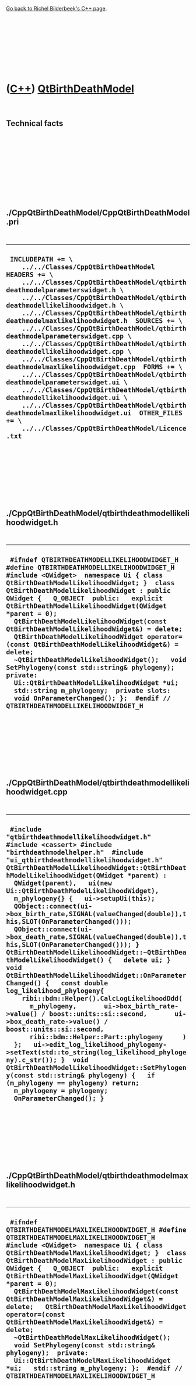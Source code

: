 

[Go back to Richel Bilderbeek's C++ page](Cpp.htm).

 

 

 

 

 

([C++](Cpp.htm)) [QtBirthDeathModel](CppQtBirthDeathModel.htm)
==============================================================

 

Technical facts
---------------

 

 

 

 

 

 

./CppQtBirthDeathModel/CppQtBirthDeathModel.pri
-----------------------------------------------

 

  ----------------------------------------------------------------------------------------------------------------------------------------------------------------------------------------------------------------------------------------------------------------------------------------------------------------------------------------------------------------------------------------------------------------------------------------------------------------------------------------------------------------------------------------------------------------------------------------------------------------------------------------------------------------------------------------------------------------------------------------------------------------------------------------------------------------------------------------------------------------------------------------------------------
  ` INCLUDEPATH += \     ../../Classes/CppQtBirthDeathModel  HEADERS += \     ../../Classes/CppQtBirthDeathModel/qtbirthdeathmodelparameterswidget.h \     ../../Classes/CppQtBirthDeathModel/qtbirthdeathmodellikelihoodwidget.h \     ../../Classes/CppQtBirthDeathModel/qtbirthdeathmodelmaxlikelihoodwidget.h  SOURCES += \     ../../Classes/CppQtBirthDeathModel/qtbirthdeathmodelparameterswidget.cpp \     ../../Classes/CppQtBirthDeathModel/qtbirthdeathmodellikelihoodwidget.cpp \     ../../Classes/CppQtBirthDeathModel/qtbirthdeathmodelmaxlikelihoodwidget.cpp  FORMS += \     ../../Classes/CppQtBirthDeathModel/qtbirthdeathmodelparameterswidget.ui \     ../../Classes/CppQtBirthDeathModel/qtbirthdeathmodellikelihoodwidget.ui \     ../../Classes/CppQtBirthDeathModel/qtbirthdeathmodelmaxlikelihoodwidget.ui  OTHER_FILES += \     ../../Classes/CppQtBirthDeathModel/Licence.txt`
  ----------------------------------------------------------------------------------------------------------------------------------------------------------------------------------------------------------------------------------------------------------------------------------------------------------------------------------------------------------------------------------------------------------------------------------------------------------------------------------------------------------------------------------------------------------------------------------------------------------------------------------------------------------------------------------------------------------------------------------------------------------------------------------------------------------------------------------------------------------------------------------------------------------

 

 

 

 

 

./CppQtBirthDeathModel/qtbirthdeathmodellikelihoodwidget.h
----------------------------------------------------------

 

  ----------------------------------------------------------------------------------------------------------------------------------------------------------------------------------------------------------------------------------------------------------------------------------------------------------------------------------------------------------------------------------------------------------------------------------------------------------------------------------------------------------------------------------------------------------------------------------------------------------------------------------------------------------------------------------------------------------------------------------------------------------------------------------------------------
  ` #ifndef QTBIRTHDEATHMODELLIKELIHOODWIDGET_H #define QTBIRTHDEATHMODELLIKELIHOODWIDGET_H  #include <QWidget>  namespace Ui { class QtBirthDeathModelLikelihoodWidget; }  class QtBirthDeathModelLikelihoodWidget : public QWidget {   Q_OBJECT  public:   explicit QtBirthDeathModelLikelihoodWidget(QWidget *parent = 0);   QtBirthDeathModelLikelihoodWidget(const QtBirthDeathModelLikelihoodWidget&) = delete;   QtBirthDeathModelLikelihoodWidget operator=(const QtBirthDeathModelLikelihoodWidget&) = delete;   ~QtBirthDeathModelLikelihoodWidget();   void SetPhylogeny(const std::string& phylogeny);  private:   Ui::QtBirthDeathModelLikelihoodWidget *ui;   std::string m_phylogeny;  private slots:   void OnParameterChanged(); };  #endif // QTBIRTHDEATHMODELLIKELIHOODWIDGET_H`
  ----------------------------------------------------------------------------------------------------------------------------------------------------------------------------------------------------------------------------------------------------------------------------------------------------------------------------------------------------------------------------------------------------------------------------------------------------------------------------------------------------------------------------------------------------------------------------------------------------------------------------------------------------------------------------------------------------------------------------------------------------------------------------------------------------

 

 

 

 

 

./CppQtBirthDeathModel/qtbirthdeathmodellikelihoodwidget.cpp
------------------------------------------------------------

 

  ------------------------------------------------------------------------------------------------------------------------------------------------------------------------------------------------------------------------------------------------------------------------------------------------------------------------------------------------------------------------------------------------------------------------------------------------------------------------------------------------------------------------------------------------------------------------------------------------------------------------------------------------------------------------------------------------------------------------------------------------------------------------------------------------------------------------------------------------------------------------------------------------------------------------------------------------------------------------------------------------------------------------------------------------------------------------------------------------------------------------------------------------------------------------------------------------------------------------------------------------------------------------------------------------------------------------
  ` #include "qtbirthdeathmodellikelihoodwidget.h"  #include <cassert> #include "birthdeathmodelhelper.h"  #include "ui_qtbirthdeathmodellikelihoodwidget.h"  QtBirthDeathModelLikelihoodWidget::QtBirthDeathModelLikelihoodWidget(QWidget *parent) :   QWidget(parent),   ui(new Ui::QtBirthDeathModelLikelihoodWidget),   m_phylogeny{} {   ui->setupUi(this);    QObject::connect(ui->box_birth_rate,SIGNAL(valueChanged(double)),this,SLOT(OnParameterChanged()));   QObject::connect(ui->box_death_rate,SIGNAL(valueChanged(double)),this,SLOT(OnParameterChanged())); }  QtBirthDeathModelLikelihoodWidget::~QtBirthDeathModelLikelihoodWidget() {   delete ui; }  void QtBirthDeathModelLikelihoodWidget::OnParameterChanged() {   const double log_likelihood_phylogeny{     ribi::bdm::Helper().CalcLogLikelihoodDdd(       m_phylogeny,       ui->box_birth_rate->value() / boost::units::si::second,       ui->box_death_rate->value() / boost::units::si::second,       ribi::bdm::Helper::Part::phylogeny     )   };   ui->edit_log_likelihood_phylogeny->setText(std::to_string(log_likelihood_phylogeny).c_str()); }  void QtBirthDeathModelLikelihoodWidget::SetPhylogeny(const std::string& phylogeny) {   if (m_phylogeny == phylogeny) return;    m_phylogeny = phylogeny;   OnParameterChanged(); }`
  ------------------------------------------------------------------------------------------------------------------------------------------------------------------------------------------------------------------------------------------------------------------------------------------------------------------------------------------------------------------------------------------------------------------------------------------------------------------------------------------------------------------------------------------------------------------------------------------------------------------------------------------------------------------------------------------------------------------------------------------------------------------------------------------------------------------------------------------------------------------------------------------------------------------------------------------------------------------------------------------------------------------------------------------------------------------------------------------------------------------------------------------------------------------------------------------------------------------------------------------------------------------------------------------------------------------------

 

 

 

 

 

./CppQtBirthDeathModel/qtbirthdeathmodelmaxlikelihoodwidget.h
-------------------------------------------------------------

 

  -------------------------------------------------------------------------------------------------------------------------------------------------------------------------------------------------------------------------------------------------------------------------------------------------------------------------------------------------------------------------------------------------------------------------------------------------------------------------------------------------------------------------------------------------------------------------------------------------------------------------------------------------------------------------------------------------------------------------------------------------------------------------------------------
  ` #ifndef QTBIRTHDEATHMODELMAXLIKELIHOODWIDGET_H #define QTBIRTHDEATHMODELMAXLIKELIHOODWIDGET_H  #include <QWidget>  namespace Ui { class QtBirthDeathModelMaxLikelihoodWidget; }  class QtBirthDeathModelMaxLikelihoodWidget : public QWidget {   Q_OBJECT  public:   explicit QtBirthDeathModelMaxLikelihoodWidget(QWidget *parent = 0);   QtBirthDeathModelMaxLikelihoodWidget(const QtBirthDeathModelMaxLikelihoodWidget&) = delete;   QtBirthDeathModelMaxLikelihoodWidget operator=(const QtBirthDeathModelMaxLikelihoodWidget&) = delete;   ~QtBirthDeathModelMaxLikelihoodWidget();   void SetPhylogeny(const std::string& phylogeny);  private:   Ui::QtBirthDeathModelMaxLikelihoodWidget *ui;   std::string m_phylogeny; };  #endif // QTBIRTHDEATHMODELMAXLIKELIHOODWIDGET_H`
  -------------------------------------------------------------------------------------------------------------------------------------------------------------------------------------------------------------------------------------------------------------------------------------------------------------------------------------------------------------------------------------------------------------------------------------------------------------------------------------------------------------------------------------------------------------------------------------------------------------------------------------------------------------------------------------------------------------------------------------------------------------------------------------------

 

 

 

 

 

./CppQtBirthDeathModel/qtbirthdeathmodelmaxlikelihoodwidget.cpp
---------------------------------------------------------------

 

  ------------------------------------------------------------------------------------------------------------------------------------------------------------------------------------------------------------------------------------------------------------------------------------------------------------------------------------------------------------------------------------------------------------------------------------------------------------------------------------------------------------------------------------------------------------------------------------------------------------------------------------------------------------------------------------------------------------------------------------------------------------------------------------------------------------------------------------------------------------------------------------------------------------------------------------------------------------------------------------------------------------------------------------------------------------------------------------------------------------------------------------------------------------------------------------------------------------------------------------------------------------------------------------------------------------------------------------
  ` #include "qtbirthdeathmodelmaxlikelihoodwidget.h"  #include <cassert> #include "birthdeathmodelhelper.h"  #include "ui_qtbirthdeathmodelmaxlikelihoodwidget.h"  QtBirthDeathModelMaxLikelihoodWidget::QtBirthDeathModelMaxLikelihoodWidget(QWidget *parent) :   QWidget(parent),   ui(new Ui::QtBirthDeathModelMaxLikelihoodWidget),   m_phylogeny{} {   ui->setupUi(this); }  QtBirthDeathModelMaxLikelihoodWidget::~QtBirthDeathModelMaxLikelihoodWidget() {   delete ui; }  void QtBirthDeathModelMaxLikelihoodWidget::SetPhylogeny(const std::string& phylogeny) {   if (m_phylogeny == phylogeny) return;    using Rate = ribi::units::Rate;    m_phylogeny = phylogeny;    Rate birth_rate{0.0 / boost::units::si::second};   Rate death_rate{0.0 / boost::units::si::second};   ribi::bdm::Helper().CalcMaxLikelihood(     phylogeny,     birth_rate,     death_rate   );   ui->edit_birth_rate->setText(std::to_string(birth_rate.value()).c_str());   ui->edit_death_rate->setText(std::to_string(death_rate.value()).c_str());    const double max_log_likelihood{     ribi::bdm::Helper().CalcLogLikelihoodDdd(       phylogeny,       birth_rate,       death_rate,       ribi::bdm::Helper::Part::phylogeny     )   };   ui->edit_log_likelihood_phylogeny->setText(std::to_string(max_log_likelihood).c_str()); }`
  ------------------------------------------------------------------------------------------------------------------------------------------------------------------------------------------------------------------------------------------------------------------------------------------------------------------------------------------------------------------------------------------------------------------------------------------------------------------------------------------------------------------------------------------------------------------------------------------------------------------------------------------------------------------------------------------------------------------------------------------------------------------------------------------------------------------------------------------------------------------------------------------------------------------------------------------------------------------------------------------------------------------------------------------------------------------------------------------------------------------------------------------------------------------------------------------------------------------------------------------------------------------------------------------------------------------------------------

 

 

 

 

 

./CppQtBirthDeathModel/qtbirthdeathmodelparameterswidget.h
----------------------------------------------------------

 

  -----------------------------------------------------------------------------------------------------------------------------------------------------------------------------------------------------------------------------------------------------------------------------------------------------------------------------------------------------------------------------------------------------------------------------------------------------------------------------------------------------------------------------------------------------------------------------------------------------------------------------------------------------------------------------------------------------------------------------------------------------------------------------------------------------------------------------------------------------------------------
  ` #ifndef QTBIRTHDEATHMODELPARAMETERSWIDGET_H #define QTBIRTHDEATHMODELPARAMETERSWIDGET_H  #include <QWidget> #include "birthdeathmodelparameters.h"  namespace Ui { class QtBirthDeathModelParametersWidget; }  class QtBirthDeathModelParametersWidget : public QWidget {   Q_OBJECT  public:   explicit QtBirthDeathModelParametersWidget(QWidget *parent = 0);   QtBirthDeathModelParametersWidget(const QtBirthDeathModelParametersWidget&) = delete;   QtBirthDeathModelParametersWidget& operator=(const QtBirthDeathModelParametersWidget&) = delete;   ~QtBirthDeathModelParametersWidget();    ribi::bdm::Parameters GetParameters() const noexcept;  signals:   void signal_parameters_changed();  private:   Ui::QtBirthDeathModelParametersWidget *ui;  private slots:   void OnAnyChange() noexcept; };  #endif // QTBIRTHDEATHMODELPARAMETERSWIDGET_H`
  -----------------------------------------------------------------------------------------------------------------------------------------------------------------------------------------------------------------------------------------------------------------------------------------------------------------------------------------------------------------------------------------------------------------------------------------------------------------------------------------------------------------------------------------------------------------------------------------------------------------------------------------------------------------------------------------------------------------------------------------------------------------------------------------------------------------------------------------------------------------------

 

 

 

 

 

./CppQtBirthDeathModel/qtbirthdeathmodelparameterswidget.cpp
------------------------------------------------------------

 

  ------------------------------------------------------------------------------------------------------------------------------------------------------------------------------------------------------------------------------------------------------------------------------------------------------------------------------------------------------------------------------------------------------------------------------------------------------------------------------------------------------------------------------------------------------------------------------------------------------------------------------------------------------------------------------------------------------------------------------------------------------------------------------------------------------------------------------------------------------------------------------------------------------------------------------------------------------------------------------------------------------------------------------------------------------------------------------------------------------------------------------------------------------------------------------------------------------------------------------------------------------------------------------------------------------------------------------------------------------------------------------------------------------------------------
  ` #include "qtbirthdeathmodelparameterswidget.h"  #include "birthdeathmodelparameters.h"  #include "ui_qtbirthdeathmodelparameterswidget.h"  QtBirthDeathModelParametersWidget::QtBirthDeathModelParametersWidget(QWidget *parent) :   QWidget(parent),   ui(new Ui::QtBirthDeathModelParametersWidget) {   ui->setupUi(this);    QObject::connect(this->ui->box_birth_rate,SIGNAL(valueChanged(double)),this,SLOT(OnAnyChange()));   QObject::connect(this->ui->box_death_rate,SIGNAL(valueChanged(double)),this,SLOT(OnAnyChange()));   QObject::connect(this->ui->box_n_taxa,SIGNAL(valueChanged(int)),this,SLOT(OnAnyChange()));   QObject::connect(this->ui->box_rng_seed,SIGNAL(valueChanged(int)),this,SLOT(OnAnyChange())); }  QtBirthDeathModelParametersWidget::~QtBirthDeathModelParametersWidget() {   delete ui; }  ribi::bdm::Parameters QtBirthDeathModelParametersWidget::GetParameters() const noexcept {   const int n_taxa{ui->box_n_taxa->value()};   const auto birth_rate = ui->box_birth_rate->value() / boost::units::si::second;   const auto death_rate = ui->box_death_rate->value() / boost::units::si::second;   const int rng_seed{ui->box_rng_seed->value()};    const ribi::bdm::Parameters parameters(     birth_rate,death_rate,n_taxa,rng_seed   );   return parameters; }  void QtBirthDeathModelParametersWidget::OnAnyChange() noexcept {   emit signal_parameters_changed(); }`
  ------------------------------------------------------------------------------------------------------------------------------------------------------------------------------------------------------------------------------------------------------------------------------------------------------------------------------------------------------------------------------------------------------------------------------------------------------------------------------------------------------------------------------------------------------------------------------------------------------------------------------------------------------------------------------------------------------------------------------------------------------------------------------------------------------------------------------------------------------------------------------------------------------------------------------------------------------------------------------------------------------------------------------------------------------------------------------------------------------------------------------------------------------------------------------------------------------------------------------------------------------------------------------------------------------------------------------------------------------------------------------------------------------------------------

 

 

 

 

 

[Go back to Richel Bilderbeek's C++ page](Cpp.htm).



 

[![Valid XHTML 1.0 Strict](valid-xhtml10.png){width="88"
height="31"}](http://validator.w3.org/check?uri=referer)

This page has been created by the [tool](Tools.htm)
[CodeToHtml](ToolCodeToHtml.htm)
